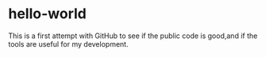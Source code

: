 # hello-world

This is a first attempt with GitHub to see if the public code is good,and if the tools are useful for my development.
